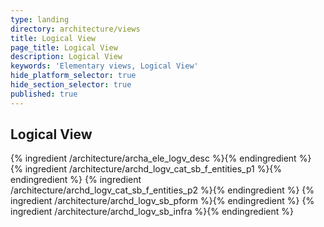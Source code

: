 ```yaml
---
type: landing
directory: architecture/views
title: Logical View
page_title: Logical View
description: Logical View
keywords: 'Elementary views, Logical View'
hide_platform_selector: true
hide_section_selector: true
published: true
---
```

## Logical View

{% ingredient /architecture/archa_ele_logv_desc %}{% endingredient %}
{% ingredient /architecture/archd_logv_cat_sb_f_entities_p1 %}{% endingredient %}
{% ingredient /architecture/archd_logv_cat_sb_f_entities_p2 %}{% endingredient %}
{% ingredient /architecture/archd_logv_sb_pform %}{% endingredient %}
{% ingredient /architecture/archd_logv_sb_infra %}{% endingredient %}
